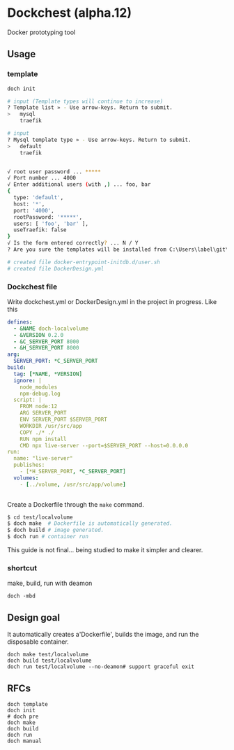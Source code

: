 # Dockchest (alpha.12)
Docker prototyping tool


## Usage

### template
```bash
doch init

# input (Template types will continue to increase)
? Template list » - Use arrow-keys. Return to submit.
>   mysql
    traefik

# input
? Mysql template type » - Use arrow-keys. Return to submit.
>   default
    traefik


√ root user password ... *****
√ Port number ... 4000
√ Enter additional users (with ,) ... foo, bar
{
  type: 'default',
  host: '*',
  port: '4000',
  rootPassword: '*****',
  users: [ 'foo', 'bar' ],
  useTraefik: false
}
√ Is the form entered correctly? ... N / Y
? Are you sure the templates will be installed from C:\Users\label\git\dockchest? » N / Y

# created file docker-entrypoint-initdb.d/user.sh
# created file DockerDesign.yml
```

### Dockchest file
Write dockchest.yml or DockerDesign.yml in the project in progress. Like this
```yml
defines:
  - &NAME doch-localvolume
  - &VERSION 0.2.0
  - &C_SERVER_PORT 8000
  - &H_SERVER_PORT 8000
arg:
  SERVER_PORT: *C_SERVER_PORT
build:
  tag: [*NAME, *VERSION]
  ignore: |
    node_modules
    npm-debug.log
  script: |
    FROM node:12
    ARG SERVER_PORT
    ENV SERVER_PORT $SERVER_PORT
    WORKDIR /usr/src/app
    COPY ./* ./
    RUN npm install
    CMD npx live-server --port=$SERVER_PORT --host=0.0.0.0
run:
  name: "live-server"
  publishes: 
    - [*H_SERVER_PORT, *C_SERVER_PORT]
  volumes: 
    - [../volume, /usr/src/app/volume]
  
```


Create a Dockerfile through the `make` command.
```bash
$ cd test/localvolume
$ doch make  # Dockerfile is automatically generated.
$ doch build # image generated.
$ doch run # container run
```

This guide is not final... being studied to make it simpler and clearer.

### shortcut
make, build, run with deamon
```
doch -mbd
```

## Design goal
It automatically creates a'Dockerfile', builds the image, and run the disposable container.
```
doch make test/localvolume
doch build test/localvolume
doch run test/localvolume --no-deamon# support graceful exit
```

## RFCs
```
doch template
doch init
# doch pre
doch make
doch build
doch run
doch manual
```